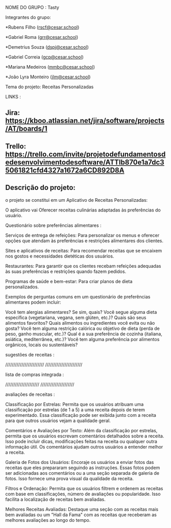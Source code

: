 NOME DO GRUPO : Tasty

Integrantes do grupo:

*Rubens Filho (rscf@cesar.school)

*Gabriel Roma (grr@cesar.school) 

*Demetrius Souza (dspj@cesar.school)

*Gabriel Correia (gcp@cesar.school)

*Mariana Medeiros (mmbc@cesar.school)

*João Lyra Monteiro (jlm@cesar.school)

Tema do projeto: Receitas Personalizadas

LINKS :

## Jira: https://kboo.atlassian.net/jira/software/projects/AT/boards/1

## Trello: https://trello.com/invite/projetodefundamentosdedesenvolvimentodesoftware/ATTIb870e1a7dc35061821cfd4327a1672a6CD892D8A

## Descrição do projeto:

o projeto se constitui em um Aplicativo de Receitas Personalizadas: 

 O aplicativo vai Oferecer receitas culinárias adaptadas às preferências do usuário.

Questionário sobre preferências alimentares : 

Serviços de entrega de refeições: Para personalizar os menus e oferecer opções que atendam às preferências e restrições alimentares dos clientes.

Sites e aplicativos de receitas: Para recomendar receitas que se encaixem nos gostos e necessidades dietéticas dos usuários.

Restaurantes: Para garantir que os clientes recebam refeições adequadas às suas preferências e restrições quando fazem pedidos.

Programas de saúde e bem-estar: Para criar planos de dieta personalizados.

Exemplos de perguntas comuns em um questionário de preferências alimentares podem incluir:

Você tem alergias alimentares? Se sim, quais?
Você segue alguma dieta específica (vegetariana, vegana, sem glúten, etc.)?
Quais são seus alimentos favoritos?
Quais alimentos ou ingredientes você evita ou não gosta?
Você tem alguma restrição calórica ou objetivo de dieta (perda de peso, ganho muscular, etc.)?
Qual é a sua preferência de cozinha (italiana, asiática, mediterrânea, etc.)?
Você tem alguma preferência por alimentos orgânicos, locais ou sustentáveis?


sugestões de receitas :

////////////////////////
///////////////////////

lista de compras integrada :

/////////////////////
/////////////////////

avaliações de receitas :

Classificação por Estrelas: Permita que os usuários atribuam uma classificação por estrelas (de 1 a 5) a uma receita depois de terem experimentado. Essa classificação pode ser exibida junto com a receita para que outros usuários vejam a qualidade geral.

Comentários e Avaliações por Texto: Além da classificação por estrelas, permita que os usuários escrevam comentários detalhados sobre a receita. Isso pode incluir dicas, modificações feitas na receita ou qualquer outra informação útil. Os comentários ajudam outros usuários a entender melhor a receita.

Galeria de Fotos dos Usuários: Encoraje os usuários a enviar fotos das receitas que eles prepararam seguindo as instruções. Essas fotos podem ser adicionadas aos comentários ou a uma seção separada de galeria de fotos. Isso fornece uma prova visual da qualidade da receita.

Filtros e Ordenação: Permita que os usuários filtrem e ordenem as receitas com base em classificações, número de avaliações ou popularidade. Isso facilita a localização de receitas bem avaliadas.

Melhores Receitas Avaliadas: Destaque uma seção com as receitas mais bem avaliadas ou um "Hall da Fama" com as receitas que receberam as melhores avaliações ao longo do tempo.




